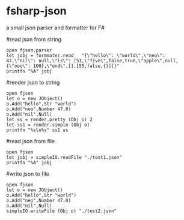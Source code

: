 # fsharp-json
a small json parser and formatter for F# 

#read json from string

```F#
open fjson.parser
let jobj = formmater.read   "{\"hello\": \"world\",\"neo\": 47,\"nil\": null,\"ls\": [51,\"five\",false,true,\"apple\",null,{\"ooo\": 100},\"end\",[],[55,false,{}]]}"
printfn "%A" jobj
```


#render json to string

```F#
open fjson
let o = new JObject()
o.Add("hello",Str "world")
o.Add("neo",Number 47.0)
o.Add("nil",Null)
let ss = render.pretty (Obj o) 2
let ss1 = render.simple (Obj o)
printfn "%s\n%s" ss1 ss
```


#read json from file

```F#
open fjson
let jobj = simpleIO.readFile "./test1.json"
printfn "%A" jobj
```


#write json to file

```
open fjson
let o = new JObject()
o.Add("hello",Str "world")
o.Add("neo",Number 47.0)
o.Add("nil",Null)
simpleIO.writeFile (Obj o) "./test2.json"
```
